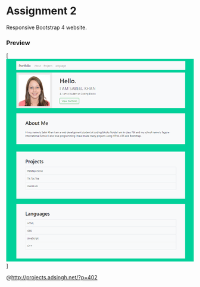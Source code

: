 # Assignment 2
Responsive Bootstrap 4 website.


<p text-align="center"><h3>Preview</h3></p>

[![Demo](demo.png)]

@http://projects.adsingh.net/?p=402
